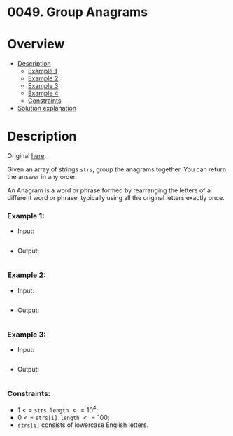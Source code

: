 # 0049. Group Anagrams

# Overview
- [Description](#description)
  - [Example 1](#example-1)
  - [Example 2](#example-2)
  - [Example 3](#example-3)
  - [Example 4](#example-4)
  - [Constraints](#constraints)
- [Solution explanation](#solution-explanation)

# Description
Original [here](https://leetcode.com/problems/group-anagrams/description/).

Given an array of strings `strs`, group the anagrams together. You can return the answer in any order.

An Anagram is a word or phrase formed by rearranging the letters of a different word or phrase, typically using all the original letters exactly once.
    
### Example 1:
- Input:
  ```
  ```
- Output:
  ```
  
  ```

### Example 2:
- Input:
  ```
  ```
- Output:
  ```

  ```

### Example 3:
- Input:
  ```
  ```
- Output:
  ```
  
  ```

  
### Constraints:
  - $1 <=$ `strs.length` $<= 10^4$;
  - $0 <=$ `strs[i].length` $<= 100$;
  - `strs[i]` consists of lowercase English letters.


